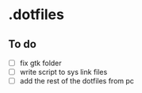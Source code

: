 # .dotfiles


## To do

- [ ] fix gtk folder
- [ ] write script to sys link files
- [ ] add the rest of the dotfiles from pc